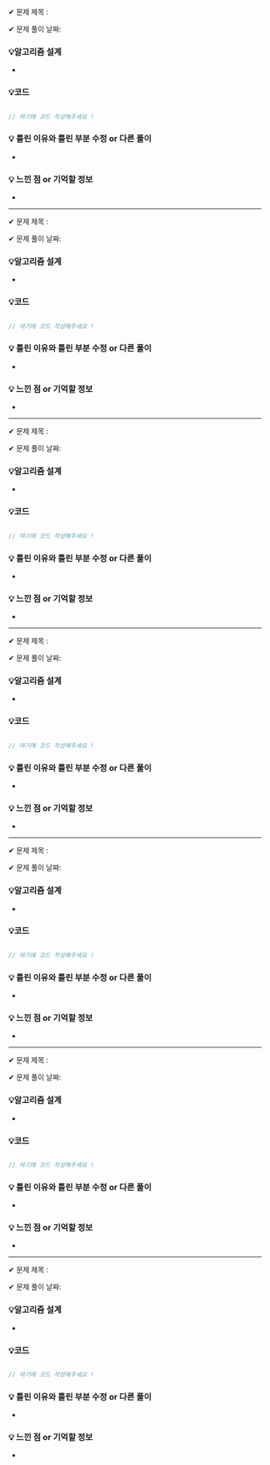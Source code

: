 ✔ 문제 제목 : 

✔ 문제 풀이 날짜: 

### 💡****알고리즘 설계****

- 

### 💡코드

```javascript

// 여기에 코드 작성해주세요 !

```

### 💡 틀린 이유와 틀린 부분 수정 or 다른 풀이

- 

### 💡 느낀 점 or 기억할 정보

- 

---

✔ 문제 제목 : 

✔ 문제 풀이 날짜: 

### 💡****알고리즘 설계****

- 

### 💡코드

```javascript

// 여기에 코드 작성해주세요 !

```

### 💡 틀린 이유와 틀린 부분 수정 or 다른 풀이

- 

### 💡 느낀 점 or 기억할 정보

- 

---

✔ 문제 제목 : 

✔ 문제 풀이 날짜: 

### 💡****알고리즘 설계****

- 

### 💡코드

```javascript

// 여기에 코드 작성해주세요 !

```

### 💡 틀린 이유와 틀린 부분 수정 or 다른 풀이

- 

### 💡 느낀 점 or 기억할 정보

- 

---

✔ 문제 제목 : 

✔ 문제 풀이 날짜: 

### 💡****알고리즘 설계****

- 

### 💡코드

```javascript

// 여기에 코드 작성해주세요 !

```

### 💡 틀린 이유와 틀린 부분 수정 or 다른 풀이

- 

### 💡 느낀 점 or 기억할 정보

- 

---

✔ 문제 제목 : 

✔ 문제 풀이 날짜: 

### 💡****알고리즘 설계****

- 

### 💡코드

```javascript

// 여기에 코드 작성해주세요 !

```

### 💡 틀린 이유와 틀린 부분 수정 or 다른 풀이

- 

### 💡 느낀 점 or 기억할 정보

- 

---

✔ 문제 제목 : 

✔ 문제 풀이 날짜: 

### 💡****알고리즘 설계****

- 

### 💡코드

```javascript

// 여기에 코드 작성해주세요 !

```

### 💡 틀린 이유와 틀린 부분 수정 or 다른 풀이

- 

### 💡 느낀 점 or 기억할 정보

- 

---

✔ 문제 제목 : 

✔ 문제 풀이 날짜: 

### 💡****알고리즘 설계****

- 

### 💡코드

```javascript

// 여기에 코드 작성해주세요 !

```

### 💡 틀린 이유와 틀린 부분 수정 or 다른 풀이

- 

### 💡 느낀 점 or 기억할 정보

- 
